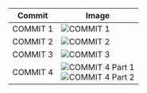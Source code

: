 | Commit   | Image                                                                                                                                                                                                                                          |
|----------|------------------------------------------------------------------------------------------------------------------------------------------------------------------------------------------------------------------------------------------------|
| COMMIT 1 | ![COMMIT 1](https://github.com/user-attachments/assets/a6f7ff46-8812-48a6-a0d1-38f9c1e9a9af)                                                                                                                                                     |
| COMMIT 2 | ![COMMIT 2](https://github.com/user-attachments/assets/4729a8f2-5091-4e39-91ef-0c16dcf893aa)                                                                                                                                                     |
| COMMIT 3 | ![COMMIT 3](https://github.com/user-attachments/assets/40e9d67c-5847-4241-b5b0-5ac5ca0e113b)                                                                                                                                                     |
| COMMIT 4 | ![COMMIT 4 Part 1](https://github.com/user-attachments/assets/5bdd5762-ec80-45cf-a2b4-bc9e962bd216)<br>![COMMIT 4 Part 2](https://github.com/user-attachments/assets/369e8bde-3211-4267-aecb-caf0b4a5b3ef) |
